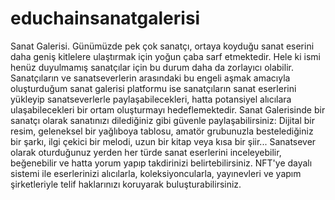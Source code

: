 # educhainsanatgalerisi
Sanat Galerisi. Günümüzde pek çok sanatçı, ortaya koyduğu sanat eserini daha geniş kitlelere ulaştırmak için yoğun çaba sarf etmektedir. Hele ki ismi henüz duyulmamış sanatçılar için bu durum daha da zorlayıcı olabilir. Sanatçıların ve sanatseverlerin arasındaki bu engeli aşmak amacıyla oluşturduğum sanat galerisi platformu ise sanatçıların sanat eserlerini yükleyip sanatseverlerle paylaşabilecekleri, hatta potansiyel alıcılara ulaşabilecekleri bir ortam oluşturmayı hedeflemektedir. Sanat Galerisinde bir sanatçı olarak sanatınızı dilediğiniz gibi güvenle paylaşabilirsiniz: Dijital bir resim, geleneksel bir yağlıboya tablosu, amatör grubunuzla bestelediğiniz bir şarkı, ilgi çekici bir melodi, uzun bir kitap veya kısa bir şiir... Sanatsever olarak oturduğunuz yerden her türde sanat eserlerini inceleyebilir, beğenebilir ve hatta yorum yapıp takdirinizi belirtebilirsiniz. NFT'ye dayalı sistemi ile eserlerinizi alıcılarla, koleksiyoncularla, yayınevleri ve yapım şirketleriyle telif haklarınızı koruyarak buluşturabilirsiniz.

